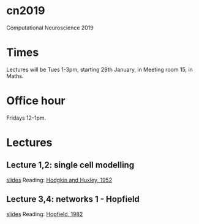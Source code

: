 # cn2019
Computational Neuroscience 2019

# Times

Lectures will be Tues 1-3pm, starting 29th January, in Meeting room 15, in Maths.

# Office hour

Fridays 12-1pm.


# Lectures

## Lecture 1,2: single cell modelling

[slides](slides/cn-1.pdf)
Reading: [Hodgkin and Huxley, 1952](readings/hodgkin1952.pdf)

## Lecture 3,4: networks 1 - Hopfield

[slides](slides/cn-2.pdf)
Reading: [Hopfield, 1982](https://paperpile.com/app/p/9fbca9a6-abfd-049f-93cb-3a4f76baae69)



